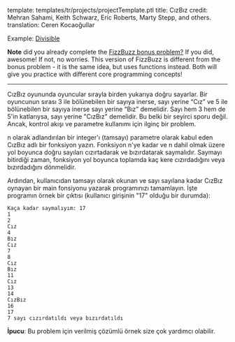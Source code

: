 template: templates/tr/projects/projectTemplate.ptl
title: CızBız
credit: Mehran Sahami, Keith Schwarz, Eric Roberts, Marty Stepp, and others.
translation: Ceren Kocaoğullar

Example: [Divisible]({{pathToRoot}}tr/projects/divisible/)

**Note** did you already complete the [FizzBuzz bonus problem?]({{pathToRoot}}tr/bonus-index.html)  If you did, awesome!  If not, no worries.  This version of FizzBuzz is different from the bonus problem - it is the same idea, but uses functions instead.  Both will give you practice with different core programming concepts!

---

CızBız oyununda oyuncular sırayla birden yukarıya doğru sayarlar. Bir oyuncunun sırası 3 ile bölünebilen bir sayıya inerse, sayı yerine “Cız” ve 5 ile bölünebilen bir sayıya inerse sayı yerine “Bız” demelidir. Sayı hem 3 hem de 5'in katlarıysa, sayı yerine "CızBız" demelidir. Bu belki bir seyirci sporu değil. Ancak, kontrol akışı ve parametre kullanımı için ilginç bir problem.

n olarak adlandırılan bir integer'ı (tamsayı) parametre olarak kabul eden CızBız adlı bir fonksiyon yazın. Fonksiyon n'ye kadar ve n dahil olmak üzere yol boyunca doğru sayıları cızırtadarak ve bızırdatarak saymalıdır. Saymayı bitirdiği zaman, fonksiyon yol boyunca toplamda kaç kere cızırdadığını veya bızırdadığını dönmelidir.

Ardından, kullanıcıdan tamsayı olarak okunan ve sayı sayılana kadar CızBız oynayan bir main fonsiyonu yazarak programınızı tamamlayın. İşte programın örnek bir çıktısı (kullanıcı girişinin "17" olduğu bir durumda):

```
Kaça kadar saymalıyım: 17
1
2
Cız
4
Bız
Cız
7
8
Cız
Bız
11
Cız
13
14
CızBız
16
17
7 sayı cızırdatıldı veya bızırdatıldı
```

**İpucu**: Bu problem için verilmiş çözümlü örnek size çok yardımcı olabilir.